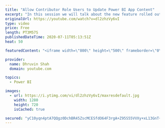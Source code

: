 ```yaml
---
title: "Allow Contributor Role Users to Update Power BI App Content"
excerpt: "In this session we will talk about the new feature rolled out by Microsoft during this week. Earlier only Workspace admin and members were able to Update the Power BI App.  With this new update, now users who have a contributor role will also be able to Update the Power BI App.  In this session, we will"
originalUrl: https://youtube.com/watch?v=dl2zhzVy6vI
type: video
price: Free
length: PT3M57S
publishedDateTime: 2020-07-11T05:13:51Z
heat: 50

featuredContent: "<iframe width=\"800\" height=\"500\" frameborder=\"0\" src=\"https://www.youtube.com/embed/dl2zhzVy6vI\" allow=\"accelerometer; autoplay; encrypted-media; gyroscope; picture-in-picture\" allowfullscreen></iframe>"

provider:
  name: Dhruvin Shah
  domain: youtube.com

topics:
  - Power BI

images:
  - url: https://i.ytimg.com/vi/dl2zhzVy6vI/maxresdefault.jpg
    width: 1280
    height: 720
    isCached: true

secured: "yC10yqn4ptA7QQgz0DchBR45ZscMCESfdO64F3rgA+Z95S55VVXy+xL13GnT+MWfmPlt9senmF88nA0fd6jCfoVidBXmtzd0OM0v+EoFiX6z5eYQbsHRQXMvxi9Vd3hywFRMElHiu9KGxZHaTbzBArLorNgWCHEU3vKZV9wcWY4hjpcP9SfY0F2LkKp1KmpM8oofFBM2YqaGbc4emFCPtfe0S58OR9Hi/cTyGIdj2HaAhTmWvfWy/+cc0ztZLbCqkGHjCKnX1w3t/LgoBhc9mQAe5NSA2FQMpnMqrwTFYVAA6gNp9xHzAf7P2X4FCwLeJJscShMyneW4axEjJypEuv2WdvwnpTa1cTRNJaiHRByY42QfNm5FAxU9SZxz91OnGQ3N8ocySUU5hvQIHoXD25iLYqfYkTzsIF6Qbeon3Bw=;8cBW4woZPvyRhxBuKbAfRA=="
---
```



